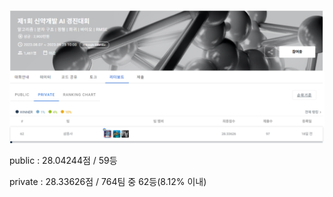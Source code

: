 <img src='image/main.PNG'> </img>  

public : 28.04244점 / 59등  

private : 28.33626점 / 764팀 중 62등(8.12% 이내)
